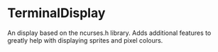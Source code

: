 # TerminalDisplay
An display based on the ncurses.h library.
Adds additional features to greatly help with displaying sprites and pixel colours.
